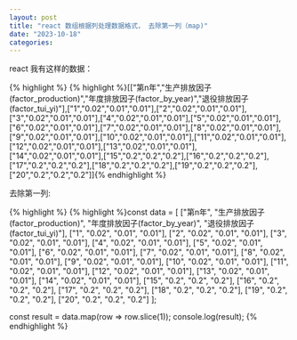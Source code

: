 ```yaml
---
layout: post
title: "react 数组根据列处理数据格式， 去除第一列（map)"
date: "2023-10-18"
categories: 
---
```

<p>react 我有这样的数据：</p>

{% highlight %}
{% highlight %}[[&quot;第n年&quot;,&quot;生产排放因子(factor_production)&quot;,&quot;年度排放因子(factor_by_year)&quot;,&quot;退役排放因子(factor_tui_yi)&quot;],[&quot;1&quot;,&quot;0.02&quot;,&quot;0.01&quot;,&quot;0.01&quot;],[&quot;2&quot;,&quot;0.02&quot;,&quot;0.01&quot;,&quot;0.01&quot;],[&quot;3&quot;,&quot;0.02&quot;,&quot;0.01&quot;,&quot;0.01&quot;],[&quot;4&quot;,&quot;0.02&quot;,&quot;0.01&quot;,&quot;0.01&quot;],[&quot;5&quot;,&quot;0.02&quot;,&quot;0.01&quot;,&quot;0.01&quot;],[&quot;6&quot;,&quot;0.02&quot;,&quot;0.01&quot;,&quot;0.01&quot;],[&quot;7&quot;,&quot;0.02&quot;,&quot;0.01&quot;,&quot;0.01&quot;],[&quot;8&quot;,&quot;0.02&quot;,&quot;0.01&quot;,&quot;0.01&quot;],[&quot;9&quot;,&quot;0.02&quot;,&quot;0.01&quot;,&quot;0.01&quot;],[&quot;10&quot;,&quot;0.02&quot;,&quot;0.01&quot;,&quot;0.01&quot;],[&quot;11&quot;,&quot;0.02&quot;,&quot;0.01&quot;,&quot;0.01&quot;],[&quot;12&quot;,&quot;0.02&quot;,&quot;0.01&quot;,&quot;0.01&quot;],[&quot;13&quot;,&quot;0.02&quot;,&quot;0.01&quot;,&quot;0.01&quot;],[&quot;14&quot;,&quot;0.02&quot;,&quot;0.01&quot;,&quot;0.01&quot;],[&quot;15&quot;,&quot;0.2&quot;,&quot;0.2&quot;,&quot;0.2&quot;],[&quot;16&quot;,&quot;0.2&quot;,&quot;0.2&quot;,&quot;0.2&quot;],[&quot;17&quot;,&quot;0.2&quot;,&quot;0.2&quot;,&quot;0.2&quot;],[&quot;18&quot;,&quot;0.2&quot;,&quot;0.2&quot;,&quot;0.2&quot;],[&quot;19&quot;,&quot;0.2&quot;,&quot;0.2&quot;,&quot;0.2&quot;],[&quot;20&quot;,&quot;0.2&quot;,&quot;0.2&quot;,&quot;0.2&quot;]]{% endhighlight %}

<p>去除第一列:</p>

{% highlight %}
{% highlight %}const data = [
  [&quot;第n年&quot;, &quot;生产排放因子(factor_production)&quot;, &quot;年度排放因子(factor_by_year)&quot;, &quot;退役排放因子(factor_tui_yi)&quot;],
  [&quot;1&quot;, &quot;0.02&quot;, &quot;0.01&quot;, &quot;0.01&quot;],
  [&quot;2&quot;, &quot;0.02&quot;, &quot;0.01&quot;, &quot;0.01&quot;],
  [&quot;3&quot;, &quot;0.02&quot;, &quot;0.01&quot;, &quot;0.01&quot;],
  [&quot;4&quot;, &quot;0.02&quot;, &quot;0.01&quot;, &quot;0.01&quot;],
  [&quot;5&quot;, &quot;0.02&quot;, &quot;0.01&quot;, &quot;0.01&quot;],
  [&quot;6&quot;, &quot;0.02&quot;, &quot;0.01&quot;, &quot;0.01&quot;],
  [&quot;7&quot;, &quot;0.02&quot;, &quot;0.01&quot;, &quot;0.01&quot;],
  [&quot;8&quot;, &quot;0.02&quot;, &quot;0.01&quot;, &quot;0.01&quot;],
  [&quot;9&quot;, &quot;0.02&quot;, &quot;0.01&quot;, &quot;0.01&quot;],
  [&quot;10&quot;, &quot;0.02&quot;, &quot;0.01&quot;, &quot;0.01&quot;],
  [&quot;11&quot;, &quot;0.02&quot;, &quot;0.01&quot;, &quot;0.01&quot;],
  [&quot;12&quot;, &quot;0.02&quot;, &quot;0.01&quot;, &quot;0.01&quot;],
  [&quot;13&quot;, &quot;0.02&quot;, &quot;0.01&quot;, &quot;0.01&quot;],
  [&quot;14&quot;, &quot;0.02&quot;, &quot;0.01&quot;, &quot;0.01&quot;],
  [&quot;15&quot;, &quot;0.2&quot;, &quot;0.2&quot;, &quot;0.2&quot;],
  [&quot;16&quot;, &quot;0.2&quot;, &quot;0.2&quot;, &quot;0.2&quot;],
  [&quot;17&quot;, &quot;0.2&quot;, &quot;0.2&quot;, &quot;0.2&quot;],
  [&quot;18&quot;, &quot;0.2&quot;, &quot;0.2&quot;, &quot;0.2&quot;],
  [&quot;19&quot;, &quot;0.2&quot;, &quot;0.2&quot;, &quot;0.2&quot;],
  [&quot;20&quot;, &quot;0.2&quot;, &quot;0.2&quot;, &quot;0.2&quot;]
];

const result = data.map(row =&gt; row.slice(1));
console.log(result);
{% endhighlight %}

<p>&nbsp;</p>

